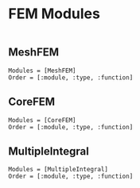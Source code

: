 # FEM Modules

```@contents
```

## MeshFEM

```@autodocs
Modules = [MeshFEM]
Order = [:module, :type, :function]
```

## CoreFEM

```@autodocs
Modules = [CoreFEM]
Order = [:module, :type, :function]
```

## MultipleIntegral

```@autodocs
Modules = [MultipleIntegral]
Order = [:module, :type, :function]
```
